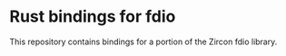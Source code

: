 Rust bindings for fdio
=======================================

This repository contains bindings for a portion of the Zircon fdio library.
